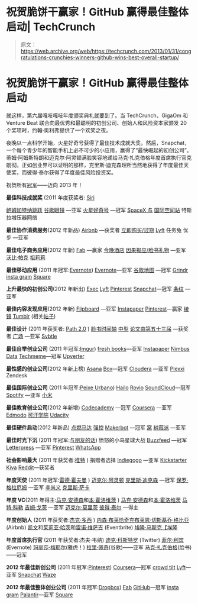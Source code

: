 # 祝贺脆饼干赢家！GitHub 赢得最佳整体启动| TechCrunch

> 原文：<https://web.archive.org/web/https://techcrunch.com/2013/01/31/congratulations-crunchies-winners-github-wins-best-overall-startup/>

# 祝贺脆饼干赢家！GitHub 赢得最佳整体启动

就这样，第六届嘎吱嘎吱年度颁奖典礼就要到了。当 TechCrunch、GigaOm 和 Venture Beat 联合向最优秀和最聪明的初创公司、创始人和风险资本家颁发 20 个奖项时，约翰·奥利弗提供了一个欢笑之夜。

夜晚以一点科学开始，火星好奇号获得了最佳技术成就大奖。然后，Snapchat，一个每个青少年的智能手机上必不可少的小应用，赢得了“最快崛起的初创公司”。蒂姆·阿姆斯特朗和迈克尔·阿灵顿满脸笑容地递给马克·扎克伯格年度首席执行官克朗彻。正如创业界可以证明的那样，克里斯·迪克森理所当然地获得了年度最佳天使奖，而彼得·泰尔获得了年度最佳风险投资奖。

祝贺所有[冠军](https://web.archive.org/web/20230406200338/https://techcrunch.com/events/crunchies-2012/winners/)——迈向 2013 年！

**最佳科技成就奖** (2011 年度获奖者: [Siri](https://web.archive.org/web/20230406200338/http://www.crunchbase.com/company/siri)

[鲍姆加特纳跳跃](https://web.archive.org/web/20230406200338/http://www.crunchbase.com/company/red-bull-2)
[谷歌眼镜](https://web.archive.org/web/20230406200338/http://www.crunchbase.com/product/google-glass) —亚军
[火星好奇号](https://web.archive.org/web/20230406200338/https://techcrunch.com/2012/08/05/the-case-for-curiosity-why-you-should-stay-up-and-watch-the-mars-rover-landing/) —冠军
[SpaceX 与](https://web.archive.org/web/20230406200338/http://www.crunchbase.com/company/space-exploration-technologies) [国际空间站](https://web.archive.org/web/20230406200338/http://www.nasa.gov/mission_pages/station/main/index.html)
特斯拉增压器网络

**最佳协作消费服务**(2012 年新品)
[Airbnb](https://web.archive.org/web/20230406200338/http://www.crunchbase.com/company/airbnb) —获奖者
[立即购买/过期](https://web.archive.org/web/20230406200338/http://www.crunchbase.com/company/postmates)
[Lyft](https://web.archive.org/web/20230406200338/http://www.crunchbase.com/product/lyft)
任务兔
优步 —亚军

**最佳电子商务应用**(2012 年新)
[Fab](https://web.archive.org/web/20230406200338/http://www.crunchbase.com/company/fab-com) —赢家
[今晚酒店](https://web.archive.org/web/20230406200338/http://www.crunchbase.com/company/hotel-tonight)
[因果报应/脸书礼物](https://web.archive.org/web/20230406200338/http://www.crunchbase.com/company/karma) —亚军
[沃比·帕克](https://web.archive.org/web/20230406200338/http://www.crunchbase.com/company/warby-parker)
[祖莉莉](https://web.archive.org/web/20230406200338/http://www.crunchbase.com/company/zulily)

**最佳移动应用** (2011 年冠军:[Evernote](https://web.archive.org/web/20230406200338/http://www.crunchbase.com/company/evernote))
[Evernote](https://web.archive.org/web/20230406200338/http://www.crunchbase.com/company/evernote)—亚军
[谷歌地图](https://web.archive.org/web/20230406200338/http://www.crunchbase.com/product/google-maps) —冠军
[Grindr](https://web.archive.org/web/20230406200338/http://www.crunchbase.com/company/grindr)
[insta gram](https://web.archive.org/web/20230406200338/http://www.crunchbase.com/company/instagram)
[Square](https://web.archive.org/web/20230406200338/http://www.crunchbase.com/company/square)

**上升最快的初创公司**(2012 年新出)
[Exec](https://web.archive.org/web/20230406200338/http://www.crunchbase.com/company/exec)
[Lyft](https://web.archive.org/web/20230406200338/http://www.crunchbase.com/product/lyft)
[Pinterest](https://web.archive.org/web/20230406200338/http://www.crunchbase.com/product/pinterest)
[Snapchat](https://web.archive.org/web/20230406200338/http://www.crunchbase.com/product/snapchat)—冠军
[条纹](https://web.archive.org/web/20230406200338/http://www.crunchbase.com/product/stripe) —亚军

**最佳内容发现应用**(2012 年新)
[Flipboard](https://web.archive.org/web/20230406200338/http://www.crunchbase.com/product/flipboard) —亚军
[Instapaper](https://web.archive.org/web/20230406200338/http://www.crunchbase.com/product/instagram)
[Pinterest](https://web.archive.org/web/20230406200338/http://www.crunchbase.com/product/pinterest)—赢家
[棱镜](https://web.archive.org/web/20230406200338/http://www.crunchbase.com/product/prismatic)
[Tumblr](https://web.archive.org/web/20230406200338/http://www.crunchbase.com/product/tumblr) (相关[帖子](https://web.archive.org/web/20230406200338/https://techcrunch.com/tag/tumblr))

**最佳设计** (2011 年获奖者: [Path 2.0](https://web.archive.org/web/20230406200338/http://www.crunchbase.com/company/path) )
[脸书时间轴](https://web.archive.org/web/20230406200338/https://techcrunch.com/2012/01/24/facebook-timeline-now-open-to-all-users-get-a-week-to-clean-up-profiles/)
[中型](https://web.archive.org/web/20230406200338/http://www.crunchbase.com/company/medium)
[论文由第五十三届](https://web.archive.org/web/20230406200338/http://www.crunchbase.com/company/fiftythree) —获奖者
[广场](https://web.archive.org/web/20230406200338/http://www.crunchbase.com/company/square) —亚军
[Svbtle](https://web.archive.org/web/20230406200338/https://techcrunch.com/2012/03/24/forget-todays-drama-dustin-curtis-svbtle-is-trying-to-push-blogging-forward/)

**最佳自举创业公司** (2011 年冠军:[Imgur](https://web.archive.org/web/20230406200338/http://www.crunchbase.com/company/imgur))
[fresh books](https://web.archive.org/web/20230406200338/http://www.crunchbase.com/company/freshbooks)—亚军
[Instapaper](https://web.archive.org/web/20230406200338/http://www.crunchbase.com/company/instapaper)
[Nimbus Data](https://web.archive.org/web/20230406200338/http://www.crunchbase.com/company/nimbus-data)
[Techmeme](https://web.archive.org/web/20230406200338/http://www.crunchbase.com/company/techmeme)—冠军
[Upverter](https://web.archive.org/web/20230406200338/http://www.crunchbase.com/company/upverter)

**最性感的创业公司**(2012 年新上榜)
[Asana](https://web.archive.org/web/20230406200338/http://www.crunchbase.com/company/asana)
[Box](https://web.archive.org/web/20230406200338/http://www.crunchbase.com/company/box)—冠军
[Cloudera](https://web.archive.org/web/20230406200338/http://www.crunchbase.com/company/cloudera) —亚军
[Plexxi](https://web.archive.org/web/20230406200338/http://www.crunchbase.com/company/plexxi)
Zendesk

**最佳国际创业公司** (2011 年冠军:[Peixe Urbano](https://web.archive.org/web/20230406200338/http://www.crunchbase.com/company/peixe-urbano))
[Hailo](https://web.archive.org/web/20230406200338/http://www.crunchbase.com/company/hailo)
[Rovio](https://web.archive.org/web/20230406200338/http://www.crunchbase.com/company/rovio)
[SoundCloud](https://web.archive.org/web/20230406200338/http://www.crunchbase.com/company/soundcloud)—冠军
[Spotify](https://web.archive.org/web/20230406200338/http://www.crunchbase.com/company/spotify) —亚军
[小米](https://web.archive.org/web/20230406200338/http://www.crunchbase.com/company/xiaomi-tech)

**最佳教育创业公司**(2012 年新增)
[Codecademy](https://web.archive.org/web/20230406200338/http://www.crunchbase.com/company/code-academy) —冠军
[Coursera](https://web.archive.org/web/20230406200338/http://www.crunchbase.com/company/coursera) —亚军
[Edmodo](https://web.archive.org/web/20230406200338/http://www.crunchbase.com/company/edmodo)
[可汗学院](https://web.archive.org/web/20230406200338/http://www.crunchbase.com/company/khan-academy)
[Udacity](https://web.archive.org/web/20230406200338/http://www.crunchbase.com/company/udacity)

**最佳硬件启动**(2012 年新品)
[点燃马达](https://web.archive.org/web/20230406200338/http://www.crunchbase.com/company/lit-motors)
[强控](https://web.archive.org/web/20230406200338/http://www.crunchbase.com/company/lockitron)
[Makerbot](https://web.archive.org/web/20230406200338/http://www.crunchbase.com/company/makerbot) —冠军
[窝](https://web.archive.org/web/20230406200338/http://www.crunchbase.com/company/nest)
[树莓派](https://web.archive.org/web/20230406200338/http://www.crunchbase.com/company/raspberry-pi-foundation) —亚军

**最佳时光下沉** (2011 年冠军:[与朋友的话](https://web.archive.org/web/20230406200338/http://www.crunchbase.com/product/words-with-friends))
愤怒的小鸟星球大战
[Buzzfeed](https://web.archive.org/web/20230406200338/http://www.crunchbase.com/company/buzzfeed) —冠军
[Letterpress](https://web.archive.org/web/20230406200338/http://www.crunchbase.com/company/buzzfeed) —亚军
[Pinterest](https://web.archive.org/web/20230406200338/http://www.crunchbase.com/company/pinterest)
[WhatsApp](https://web.archive.org/web/20230406200338/http://www.crunchbase.com/company/whatsapp)

**社会影响最大** (2011 年获奖者:[推特](https://web.archive.org/web/20230406200338/http://www.crunchbase.com/company/twitter) )
捐赠者选择
[Indiegogo](https://web.archive.org/web/20230406200338/http://www.crunchbase.com/company/indie-gogo) —亚军
[Kickstarter](https://web.archive.org/web/20230406200338/http://www.crunchbase.com/company/kickstarter)
[Kiva](https://web.archive.org/web/20230406200338/http://www.crunchbase.com/company/kiva)
[Reddit](https://web.archive.org/web/20230406200338/http://www.crunchbase.com/company/reddit)—获奖者

**年度天使** (2011 年冠军:[雷德·霍夫曼](https://web.archive.org/web/20230406200338/http://www.crunchbase.com/person/reid-hoffman) )
[迈克尔·阿灵顿](https://web.archive.org/web/20230406200338/http://www.crunchbase.com/person/michael-arrington)
[克里斯·迪克森](https://web.archive.org/web/20230406200338/http://www.crunchbase.com/person/chris-dixon) —冠军
[保罗·格拉厄姆](https://web.archive.org/web/20230406200338/http://www.crunchbase.com/person/paul-graham) —亚军
[李尚义](https://web.archive.org/web/20230406200338/http://www.crunchbase.com/person/david-lee)
[克里斯·萨卡](https://web.archive.org/web/20230406200338/http://www.crunchbase.com/person/chris-sacca)

**年度 VC**(2011 年得主:[马克·安德森](https://web.archive.org/web/20230406200338/http://www.crunchbase.com/person/marc-andreessen)和[本·霍洛维茨](https://web.archive.org/web/20230406200338/http://www.crunchbase.com/person/ben-horowitz) )
[马克·安德森](https://web.archive.org/web/20230406200338/http://www.crunchbase.com/person/marc-andreessen)和[本·霍洛维茨](https://web.archive.org/web/20230406200338/http://www.crunchbase.com/person/ben-horowitz)
[马特·科勒](https://web.archive.org/web/20230406200338/http://www.crunchbase.com/person/matt-cohler)
[吉姆·戈茨](https://web.archive.org/web/20230406200338/http://www.crunchbase.com/person/jim-goetz) —亚军
[迈克尔·莫里茨](https://web.archive.org/web/20230406200338/http://www.crunchbase.com/person/michael-moritz)
[彼得·泰尔](https://web.archive.org/web/20230406200338/http://www.crunchbase.com/person/peter-thiel) —得主

**年度创始人** (2011 年获奖者:[杰克·多西](https://web.archive.org/web/20230406200338/http://www.crunchbase.com/person/jack-dorsey) )
[内森·布莱恰奇克](https://web.archive.org/web/20230406200338/http://www.crunchbase.com/person/nathan-blecharcyk)[布莱恩·切斯基](https://web.archive.org/web/20230406200338/http://www.crunchbase.com/person/brian-chesky)[乔·格比亚](https://web.archive.org/web/20230406200338/http://www.crunchbase.com/person/joe-gebbia) (Airbnb)
[凯文](https://web.archive.org/web/20230406200338/http://www.crunchbase.com/person/kevin-hartz)和[茱莉亚·哈茨](https://web.archive.org/web/20230406200338/http://www.crunchbase.com/person/julia-hartz)和[雷诺·维萨吉](https://web.archive.org/web/20230406200338/http://www.crunchbase.com/person/renaud-visage) (Eventbrite)
[埃隆·马斯克【埃隆](https://web.archive.org/web/20230406200338/http://www.crunchbase.com/person/elon-musk)

**年度首席执行官** (2011 年获奖者:杰夫·韦纳)
[迪克·科斯特罗](https://web.archive.org/web/20230406200338/http://www.crunchbase.com/person/dick-costolo) (Twitter)
[菲尔·利宾](https://web.archive.org/web/20230406200338/http://www.crunchbase.com/person/phil-libin) (Evernote)
[玛丽莎·梅耶尔](https://web.archive.org/web/20230406200338/http://www.crunchbase.com/person/marissa-mayer)(雅虎！)
[拉里·佩奇](https://web.archive.org/web/20230406200338/http://www.crunchbase.com/person/larry-page)(谷歌)——亚军
[马克·扎克伯格](https://web.archive.org/web/20230406200338/http://www.crunchbase.com/person/mark-zuckerberg)(脸书)——冠军

**2012 年最佳新创公司** (2011 年冠军:[Pinterest](https://web.archive.org/web/20230406200338/http://www.crunchbase.com/company/pinterest))
[Coursera](https://web.archive.org/web/20230406200338/http://www.crunchbase.com/company/coursera)—冠军
[crowd tilt](https://web.archive.org/web/20230406200338/http://www.crunchbase.com/company/crowdtilt)
[Lyft](https://web.archive.org/web/20230406200338/http://www.crunchbase.com/company/lyft)—亚军
[Snapchat](https://web.archive.org/web/20230406200338/http://www.crunchbase.com/company/snapchat)
[Waze](https://web.archive.org/web/20230406200338/http://www.crunchbase.com/company/waze)

**2012 年最佳整体创业公司** (2011 年冠军:[Dropbox](https://web.archive.org/web/20230406200338/http://www.crunchbase.com/company/dropbox))
[Fab](https://web.archive.org/web/20230406200338/http://www.crunchbase.com/company/fab)
[GitHub](https://web.archive.org/web/20230406200338/http://www.crunchbase.com/company/github)—冠军
[insta gram](https://web.archive.org/web/20230406200338/http://www.crunchbase.com/company/instagram)
[Palantir](https://web.archive.org/web/20230406200338/http://www.crunchbase.com/company/palantir)—亚军
[Square](https://web.archive.org/web/20230406200338/http://www.crunchbase.com/company/square)